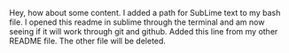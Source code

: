 Hey, how about some content.
I added a path for SubLime text to my bash file. I opened this readme in sublime through the terminal and am now seeing if it will work through git and github.
Added this line from my other README file. The other file will be deleted. 